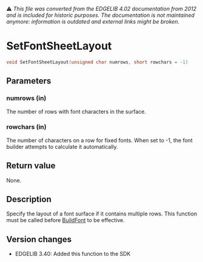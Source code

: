:warning: _This file was converted from the EDGELIB 4.02 documentation from 2012 and is included for historic purposes. The documentation is not maintained anymore: information is outdated and external links might be broken._

# SetFontSheetLayout


```c++
void SetFontSheetLayout(unsigned char numrows, short rowchars = -1)
```

## Parameters
### numrows (in)
The number of rows with font characters in the surface.

### rowchars (in)
The number of characters on a row for fixed fonts. When set to -1, the font builder attempts to calculate it automatically.

## Return value
None.

## Description
Specify the layout of a font surface if it contains multiple rows. This function must be called before [BuildFont](e2dsurfacergba_buildfont.md) to be effective.

## Version changes
- EDGELIB 3.40: Added this function to the SDK

